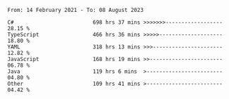 <!-- [![Top Langs](https://github-readme-stats.vercel.app/api/top-langs/?username=thititongumpun&layout=compact&langs_count=7&theme=prussian)](https://github.com/thititongumpun)
[![Anurag's GitHub stats](https://github-readme-stats.vercel.app/api?username=thititongumpun&hide=stars&show_icons=true&theme=prussian)](https://github.com/thititongumpun) -->

<!--START_SECTION:waka-->

```text
From: 14 February 2021 - To: 08 August 2023

C#                         698 hrs 37 mins >>>>>>>------------------   28.15 %
TypeScript                 466 hrs 36 mins >>>>>--------------------   18.80 %
YAML                       318 hrs 13 mins >>>----------------------   12.82 %
JavaScript                 168 hrs 19 mins >>-----------------------   06.78 %
Java                       119 hrs 6 mins  >------------------------   04.80 %
Other                      109 hrs 41 mins >------------------------   04.42 %
```

<!--END_SECTION:waka-->
